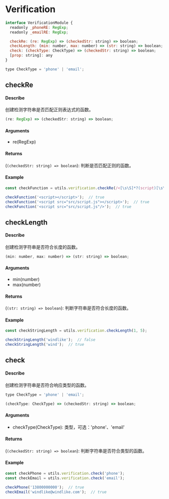 # Verification
```js
interface VerificationModule {
  readonly _phoneRE: RegExp;
  readonly _emailRE: RegExp;

  checkRe: (re: RegExp) => (checkedStr: string) => boolean;
  checkLength: (min: number, max: number) => (str: string) => boolean;
  check: (checkType: CheckType) => (checkedStr: string) => boolean;
  [prop: string]: any
}

type CheckType = 'phone' | 'email';
```

## checkRe
#### Describe
创建检测字符串是否匹配正则表达式的函数。
```js
(re: RegExp) => (checkedStr: string) => boolean;
```

#### Arguments
  - re(RegExp)

#### Returns
(```(checkedStr: string) => boolean```): 判断是否匹配正则的函数。

#### Example
```js
const checkFunction = utils.verification.checkRe(/<[\s\S]*?(script)[\s\S]*?>/);

checkFunction('<script></script>');  // true
checkFunction('<script src="src/script.js"></script>');  // true
checkFunction('<script src="src/script.js"/>');  // true
```

## checkLength
#### Describe
创建检测字符串是否符合长度的函数。
```js
(min: number, max: number) => (str: string) => boolean;
```

#### Arguments
  - min(number)
  - max(number)

#### Returns
(```(str: string) => boolean```): 判断字符串是否符合长度的函数。

#### Example
```js
const checkStringLength = utils.verification.checkLength(1, 5);

checkStringLength('windlike');  // false
checkStringLength('wind');  // true
```

## check
#### Describe
创建检测字符串是否符合响应类型的函数。
```js
type CheckType = 'phone' | 'email';

(checkType: CheckType) => (checkedStr: string) => boolean;
```

#### Arguments
  - checkType(CheckType): 类型，可选：'phone'、'email'

#### Returns
(```(checkedStr: string) => boolean```): 判断字符串是否符合类型的函数。

#### Example
```js
const checkPhone = utils.verification.check('phone');
const checkEmail = utils.verification.check('email');

checkPhone('13800000000');  // true
checkEmail('windlike@windlike.com');  // true
```